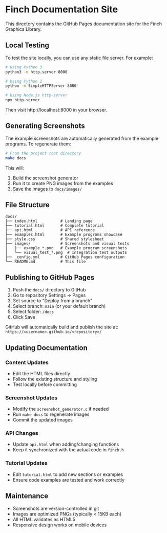 # Finch Documentation Site

This directory contains the GitHub Pages documentation site for the Finch Graphics Library.

## Local Testing

To test the site locally, you can use any static file server. For example:

```bash
# Using Python 3
python3 -m http.server 8000

# Using Python 2
python -m SimpleHTTPServer 8000

# Using Node.js http-server
npx http-server
```

Then visit http://localhost:8000 in your browser.

## Generating Screenshots

The example screenshots are automatically generated from the example programs. To regenerate them:

```bash
# From the project root directory
make docs
```

This will:
1. Build the screenshot generator
2. Run it to create PNG images from the examples
3. Save the images to `docs/images/`

## File Structure

```
docs/
├── index.html          # Landing page
├── tutorial.html       # Complete tutorial
├── api.html            # API reference
├── examples.html       # Example programs showcase
├── style.css           # Shared stylesheet
├── images/             # Screenshots and visual tests
│   ├── example_*.png   # Example program screenshots
│   └── visual_test_*.png  # Integration test outputs
├── _config.yml         # GitHub Pages configuration
└── README.md           # This file
```

## Publishing to GitHub Pages

1. Push the `docs/` directory to GitHub
2. Go to repository Settings → Pages
3. Set source to "Deploy from a branch"
4. Select branch: `main` (or your default branch)
5. Select folder: `/docs`
6. Click Save

GitHub will automatically build and publish the site at:
`https://<username>.github.io/<repository>/`

## Updating Documentation

### Content Updates

- Edit the HTML files directly
- Follow the existing structure and styling
- Test locally before committing

### Screenshot Updates

- Modify the `screenshot_generator.c` if needed
- Run `make docs` to regenerate images
- Commit the updated images

### API Changes

- Update `api.html` when adding/changing functions
- Keep it synchronized with the actual code in `finch.h`

### Tutorial Updates

- Edit `tutorial.html` to add new sections or examples
- Ensure code examples are tested and work correctly

## Maintenance

- Screenshots are version-controlled in git
- Images are optimized PNGs (typically < 15KB each)
- All HTML validates as HTML5
- Responsive design works on mobile devices
